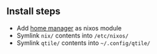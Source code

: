 ## Install steps

- Add [home manager](https://nix-community.github.io/home-manager/index.html#sec-install-standalone) as nixos module
- Symlink `nix/` contents into `/etc/nixos/`
- Symlink `qtile/` contents into `~/.config/qtile/`
